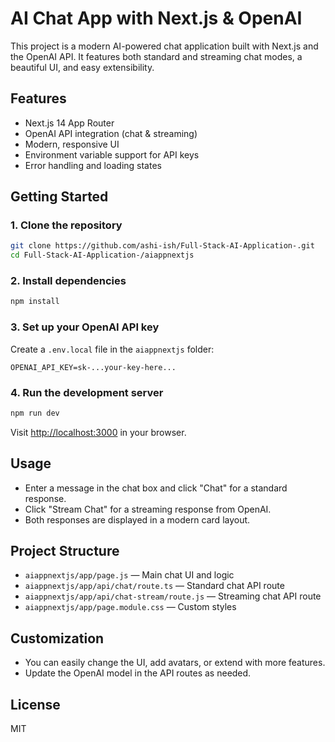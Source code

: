 
# AI Chat App with Next.js & OpenAI

This project is a modern AI-powered chat application built with Next.js and the OpenAI API. It features both standard and streaming chat modes, a beautiful UI, and easy extensibility.

## Features
- Next.js 14 App Router
- OpenAI API integration (chat & streaming)
- Modern, responsive UI
- Environment variable support for API keys
- Error handling and loading states

## Getting Started

### 1. Clone the repository
```bash
git clone https://github.com/ashi-ish/Full-Stack-AI-Application-.git
cd Full-Stack-AI-Application-/aiappnextjs
```

### 2. Install dependencies
```bash
npm install
```

### 3. Set up your OpenAI API key
Create a `.env.local` file in the `aiappnextjs` folder:
```
OPENAI_API_KEY=sk-...your-key-here...
```

### 4. Run the development server
```bash
npm run dev
```
Visit [http://localhost:3000](http://localhost:3000) in your browser.

## Usage
- Enter a message in the chat box and click "Chat" for a standard response.
- Click "Stream Chat" for a streaming response from OpenAI.
- Both responses are displayed in a modern card layout.

## Project Structure
- `aiappnextjs/app/page.js` — Main chat UI and logic
- `aiappnextjs/app/api/chat/route.ts` — Standard chat API route
- `aiappnextjs/app/api/chat-stream/route.js` — Streaming chat API route
- `aiappnextjs/app/page.module.css` — Custom styles

## Customization
- You can easily change the UI, add avatars, or extend with more features.
- Update the OpenAI model in the API routes as needed.

## License
MIT
